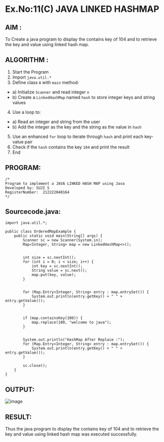 # Ex.No:11(C)             JAVA LINKED HASHMAP
 ## AIM :

To Create a java program to display the contains key of 104 and to retrieve the key and value using linked hash map.

## ALGORITHM :

1.	Start the Program
2.	Import `java.util.*`
3.	Define class `A` with `main` method:
-	a) Initialize `Scanner` and read integer `n`
-	b) Create a `LinkedHashMap` named `hash` to store integer keys and string values
4.	Use a loop to:
-	a) Read an integer and string from the user
-	b) Add the integer as the key and the string as the value in `hash`
5.	Use an enhanced `for` loop to iterate through `hash` and print each key-value pair
6.	Check if the `hash` contains the key `104` and print the result
7.	End


## PROGRAM:
 ```
/*
Program to implement a JAVA LINKED HASH MAP using Java
Developed by: SUJI S 
RegisterNumber:  212222040164
*/
```

## Sourcecode.java:

```
import java.util.*;

public class OrderedMapExample {
    public static void main(String[] args) {
        Scanner sc = new Scanner(System.in);
        Map<Integer, String> map = new LinkedHashMap<>();

        
        int size = sc.nextInt();
        for (int i = 0; i < size; i++) {
            int key = sc.nextInt();
            String value = sc.next();
            map.put(key, value);
        }

     
        for (Map.Entry<Integer, String> entry : map.entrySet()) {
            System.out.println(entry.getKey() + " " + entry.getValue());
        }

        
        if (map.containsKey(100)) {
            map.replace(100, "welcome to java");
        }

        
        System.out.println("HashMap After Replace :");
        for (Map.Entry<Integer, String> entry : map.entrySet()) {
            System.out.println(entry.getKey() + " " + entry.getValue());
        }

        sc.close();
    }
}

```





## OUTPUT:

![image](https://github.com/user-attachments/assets/b98a7ff9-258f-4ff6-9c8f-18fa154dc952)


## RESULT:
Thus the  java program to display the contains key of 104 and to retrieve the key and value using linked hash map was executed successfully.








